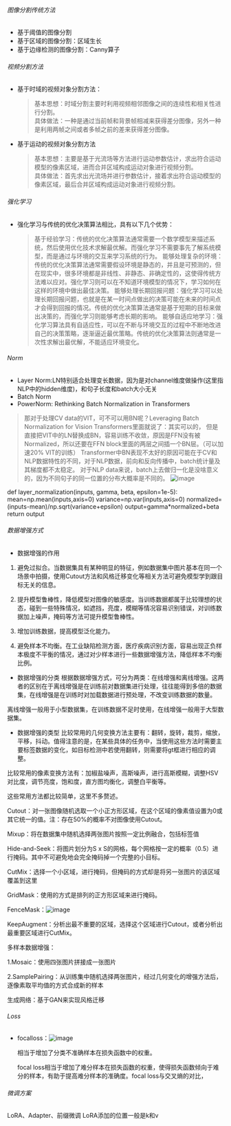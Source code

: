 ###### 图像分割传统方法
* 基于阈值的图像分割
* 基于区域的图像分割：区域生长
* 基于边缘检测的图像分割：Canny算子
###### 视频分割方法
* 基于时域的视频对象分割方法：
  > 基本思想：时域分割主要时利用视频相邻图像之间的连续性和相关性进行分割。  
  > 具体做法：一种是通过当前帧和背景帧相减来获得差分图像，另外一种是利用两帧之间或者多帧之前的差来获得差分图像。
* 基于运动的视频对象分割方法
  > 基本思想：主要是基于光流场等方法进行运动参数估计，求出符合运动模型的像素区域，进而合并区域构成运动对象进行视频分割。  
  > 具体做法：首先求出光流场并进行参数估计，接着求出符合运动模型的像素区域，最后合并区域构成运动对象进行视频分割。
  
###### 强化学习
* 强化学习与传统的优化决策算法相比，具有以下几个优势：
  > 基于经验学习：传统的优化决策算法通常需要一个数学模型来描述系统，然后使用优化技术求解最优解。而强化学习不需要事先了解系统模型，而是通过与环境的交互来学习系统的行为。
  > 能够处理复杂的环境：传统的优化决策算法通常需要假设环境是静态的，并且是可预测的，但在现实中，很多环境都是非线性、非静态、非确定性的，这使得传统方法难以应对。强化学习则可以在不知道环境模型的情况下，学习如何在这样的环境中做出最佳决策。
  > 能够处理长期回报问题：强化学习可以处理长期回报问题，也就是在某一时间点做出的决策可能在未来的时间点才会得到回报的情况。传统的优化决策算法通常是基于短期的目标来做出决策的，而强化学习则能够考虑长期的影响。
  > 能够自适应地学习：强化学习算法具有自适应性，可以在不断与环境交互的过程中不断地改进自己的决策策略，逐渐逼近最优策略。传统的优化决策算法则通常是一次性求解出最优解，不能适应环境变化。

###### Norm
* Layer Norm:LN特别适合处理变长数据，因为是对channel维度做操作(这里指NLP中的hidden维度)，和句子长度和batch大小无关
* Batch Norm
* PowerNorm: Rethinking Batch Normalization in Transformers
> 那对于处理CV data的VIT，可不可以用BN呢？Leveraging Batch Normalization for Vision Transformers里面就说了：其实可以的，
  但是直接把VIT中的LN替换成BN，容易训练不收敛，原因是FFN没有被Normalized，所以还要在FFN block里面的两层之间插一个BN层。（可以加速20% VIT的训练）
> Transformer中BN表现不太好的原因可能在于CV和NLP数据特性的不同，对于NLP数据，前向和反向传播中，batch统计量及其梯度都不太稳定。
> 对于NLP data来说，batch上去做归一化是没啥意义的，因为不同句子的同一位置的分布大概率是不同的。
![image](https://github.com/Feve1986/coding/assets/67903547/f886fc95-8aed-4a3e-840c-fd9ebb8c3794)

def layer_normalization(inputs, gamma, beta, epsilon=1e-5):
  mean=np.mean(inputs,axis=0)
  variance=np.var(inputs,axis=0)
  normalized=(inputs-mean)/np.sqrt(variance+epsilon)
  output=gamma*normalized+beta
  return output

###### 数据增强方式
* 数据增强的作用
1. 避免过拟合。当数据集具有某种明显的特征，例如数据集中图片基本在同一个场景中拍摄，使用Cutout方法和风格迁移变化等相关方法可避免模型学到跟目标无关的信息。

2. 提升模型鲁棒性，降低模型对图像的敏感度。当训练数据都属于比较理想的状态，碰到一些特殊情况，如遮挡，亮度，模糊等情况容易识别错误，对训练数据加上噪声，掩码等方法可提升模型鲁棒性。

3. 增加训练数据，提高模型泛化能力。

4. 避免样本不均衡。在工业缺陷检测方面，医疗疾病识别方面，容易出现正负样本极度不平衡的情况，通过对少样本进行一些数据增强方法，降低样本不均衡比例。

* 数据增强的分类
根据数据增强方式，可分为两类：在线增强和离线增强。这两者的区别在于离线增强是在训练前对数据集进行处理，往往能得到多倍的数据集，在线增强是在训练时对加载数据进行预处理，不改变训练数据的数量。

离线增强一般用于小型数据集，在训练数据不足时使用，在线增强一般用于大型数据集。

* 数据增强的类型
比较常用的几何变换方法主要有：翻转，旋转，裁剪，缩放，平移，抖动。值得注意的是，在某些具体的任务中，当使用这些方法时需要主要标签数据的变化，如目标检测中若使用翻转，则需要将gt框进行相应的调整。

比较常用的像素变换方法有：加椒盐噪声，高斯噪声，进行高斯模糊，调整HSV对比度，调节亮度，饱和度，直方图均衡化，调整白平衡等。

这些常用方法都比较简单，这里不多赘述。

Cutout：对一张图像随机选取一个小正方形区域，在这个区域的像素值设置为0或其它统一的值。注：存在50%的概率不对图像使用Cutout。

Mixup：将在数据集中随机选择两张图片按照一定比例融合，包括标签值

Hide-and-Seek：将图片划分为S x S的网格，每个网格按一定的概率（0.5）进行掩码。其中不可避免地会完全掩码掉一个完整的小目标。

CutMix：选择一个小区域，进行掩码，但掩码的方式却是将另一张图片的该区域覆盖到这里

GridMask：使用的方式是排列的正方形区域来进行掩码。

FenceMask：![image](https://github.com/Feve1986/coding/assets/67903547/be2f36c5-7e1e-4dd2-832c-f6d62e1e679b)

KeepAugment：分析出最不重要的区域，选择这个区域进行Cutout，或者分析出最重要区域进行CutMix。

多样本数据增强：

1.Mosaic：使用四张图片拼接成一张图片

2.SamplePairing：从训练集中随机选择两张图片，经过几何变化的增强方法后，逐像素取平均值的方式合成新的样本

生成网络：基于GAN来实现风格迁移

###### Loss
* focalloss：![image](https://github.com/Feve1986/coding/assets/67903547/09cb67a6-3680-4acc-b642-2066273d443c)

  相当于增加了分类不准确样本在损失函数中的权重。

  focal loss相当于增加了难分样本在损失函数的权重，使得损失函数倾向于难分的样本，有助于提高难分样本的准确度。focal loss与交叉熵的对比，

###### 微调方案
LoRA、Adapter、前缀微调
LoRA添加的位置一般是k和v



  


